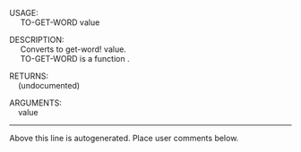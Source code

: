 USAGE:  
&nbsp;&nbsp;&nbsp;&nbsp;&nbsp;TO-GET-WORD&nbsp;value&nbsp;  
  
DESCRIPTION:  
&nbsp;&nbsp;&nbsp;&nbsp;&nbsp;Converts&nbsp;to&nbsp;get-word!&nbsp;value.  
&nbsp;&nbsp;&nbsp;&nbsp;&nbsp;TO-GET-WORD&nbsp;is&nbsp;a&nbsp;function&nbsp;.  
  
RETURNS:  
&nbsp;&nbsp;&nbsp;&nbsp;(undocumented)  
  
ARGUMENTS:  
&nbsp;&nbsp;&nbsp;&nbsp;value  
___
Above this line is autogenerated. Place user comments below.